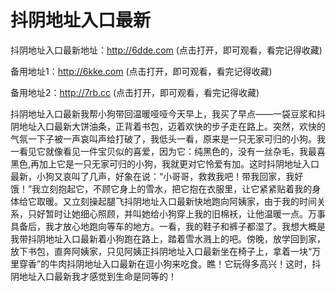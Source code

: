 # 抖阴地址入口最新

抖阴地址入口最新地址：http://6dde.com (点击打开，即可观看，看完记得收藏)

备用地址1：http://6kke.com (点击打开，即可观看，看完记得收藏)

备用地址2：http://7rb.cc (点击打开，即可观看，看完记得收藏)


抖阴地址入口最新我帮小狗带回温暖哑哑今天早上，我买了早点——一袋豆浆和抖阴地址入口最新大饼油条，正背着书包，迈着欢快的步子走在路上。突然，欢快的气氛一下子被一声哀叫声给打破了，我低头一看，原来是一只无家可归的小狗。我一看见它就像看见一件宝贝似的喜爱，因为它：纯黑色的，没有一丝杂毛，我最喜黑色,再加上它是一只无家可归的小狗，我就更对它怜爱有加。这时抖阴地址入口最新，小狗又哀叫了几声，好象在说：“小哥哥，救救我吧！带我回家，我好饿！”我立刻抱起它，不顾它身上的雪水，把它抱在衣服里，让它紧紧贴着我的身体给它取暖。又立刻操起腿飞抖阴地址入口最新快地跑向阿姨家，由于我的时间关系，只好暂时让她细心照顾，并叫她给小狗穿上我的旧棉袄，让他温暖一点。万事具备后，我才放心地跑向等车的地方。一看，我的鞋子和裤子都湿了。我想大概是我带抖阴地址入口最新着小狗跑在路上，踏着雪水溅上的吧。傍晚，放学回到家，放下书包，直奔阿姨家，只见阿姨正抖阴地址入口最新坐在椅子上，拿着一块“万里穿香”的牛肉抖阴地址入口最新在逗小狗来吃食。瞧！它玩得多高兴！这时，抖阴地址入口最新我才感觉到生命是同等的！
